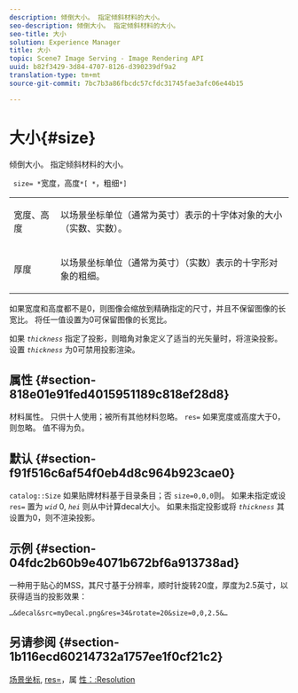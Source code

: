 ```yaml
---
description: 倾倒大小。 指定倾斜材料的大小。
seo-description: 倾倒大小。 指定倾斜材料的大小。
seo-title: 大小
solution: Experience Manager
title: 大小
topic: Scene7 Image Serving - Image Rendering API
uuid: b82f3429-3d84-4707-8126-d390239df9a2
translation-type: tm+mt
source-git-commit: 7bc7b3a86fbcdc57cfdc31745fae3afc06e44b15

---
```



# 大小{#size}

倾倒大小。 指定倾斜材料的大小。

` size= *`宽度，高度`*[ *`，粗细`*]`

<table id="simpletable_00B1226F3B8B49D895D1269AB03D5043"> 
 <tr class="strow"> 
  <td class="stentry"> <p> <span class="varname"> 宽度、高度 </span> </p> </td> 
  <td class="stentry"> <p>以场景坐标单位（通常为英寸）表示的十字体对象的大小（实数、实数）。 </p> </td> 
 </tr> 
 <tr class="strow"> 
  <td class="stentry"> <p> <span class="varname"> 厚度 </span> </p> </td> 
  <td class="stentry"> <p>以场景坐标单位（通常为英寸）（实数）表示的十字形对象的粗细。 </p> </td> 
 </tr> 
</table>

如果宽度和高度都不是0，则图像会缩放到精确指定的尺寸，并且不保留图像的长宽比。 将任一值设置为0可保留图像的长宽比。

如果 *`thickness`* 指定了投影，则暗角对象定义了适当的光矢量时，将渲染投影。 设置 *`thickness`* 为0可禁用投影渲染。

## 属性 {#section-818e01e91fed4015951189c818ef28d8}

材料属性。 只供十人使用；被所有其他材料忽略。 `res=` 如果宽度或高度大于0，则忽略。 值不得为负。

## 默认 {#section-f91f516c6af54f0eb4d8c964b923cae0}

`catalog::Size` 如果贴牌材料基于目录条目；否 `size=0,0,0`则。 如果未指定或设 `res=` 置为 *`wid`* 0, *`hei`* 则从中计算decal大小。 如果未指定投影或将 *`thickness`* 其设置为0，则不渲染投影。

## 示例 {#section-04fdc2b60b9e4071b672bf6a913738ad}

一种用于贴心的MSS，其尺寸基于分辨率，顺时针旋转20度，厚度为2.5英寸，以获得适当的投影效果：

`…&decal&src=myDecal.png&res=34&rotate=20&size=0,0,2.5&…`

## 另请参阅 {#section-1b116ecd60214732a1757ee1f0cf21c2}

[场景坐标](../../../../../ir-api/http-protocol/image-rendering-api-ref/c-ir-http-protocol-ref/c-ir-http-protocol-syntax-and-features/c-ir-vignettes/c-ir-scene-coordinates.md#concept-528507024fa640b19a2631357febf7f1), [res=](../../../../../ir-api/http-protocol/image-rendering-api-ref/c-ir-http-protocol-ref/c-ir-http-protocol-command-reference/r-ir-res.md#reference-0ad9de8887144c83a6db97b4994f7c04)，属 [性：:Resolution](../../../../../ir-api/material-cat/image-rendering-api-ref/c-ir-material-catalog/c-ir-attributes-reference/r-ir-resolution.md#reference-09fe14e6bfbf4db6b7f4369fffecc806)
